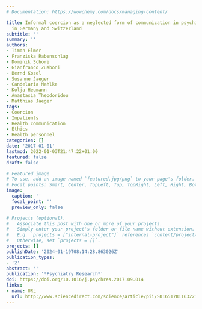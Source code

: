 ```yaml
---
# Documentation: https://wowchemy.com/docs/managing-content/

title: Informal coercion as a neglected form of communication in psychiatric settings
  in Germany and Switzerland
subtitle: ''
summary: ''
authors:
- Timon Elmer
- Franziska Rabenschlag
- Dominik Schori
- Gianfranco Zuaboni
- Bernd Kozel
- Susanne Jaeger
- Candelaria Mahlke
- Kolja Heumann
- Anastasia Theodoridou
- Matthias Jaeger
tags:
- Coercion
- Inpatients
- Health communication
- Ethics
- Health personnel
categories: []
date: '2017-01-01'
lastmod: 2022-01-03T21:47:22+01:00
featured: false
draft: false

# Featured image
# To use, add an image named `featured.jpg/png` to your page's folder.
# Focal points: Smart, Center, TopLeft, Top, TopRight, Left, Right, BottomLeft, Bottom, BottomRight.
image:
  caption: ''
  focal_point: ''
  preview_only: false

# Projects (optional).
#   Associate this post with one or more of your projects.
#   Simply enter your project's folder or file name without extension.
#   E.g. `projects = ["internal-project"]` references `content/project/deep-learning/index.md`.
#   Otherwise, set `projects = []`.
projects: []
publishDate: '2024-01-19T08:14:28.863026Z'
publication_types:
- '2'
abstract: ''
publication: '*Psychiatry Research*'
doi: https://doi.org/10.1016/j.psychres.2017.09.014
links:
- name: URL
  url: http://www.sciencedirect.com/science/article/pii/S0165178116322107
---
```

